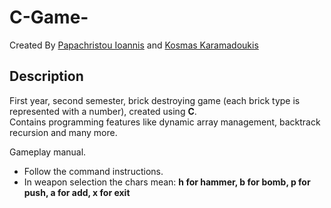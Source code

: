 # C-Game-  
Created By [Papachristou Ioannis](https://github.com/dit18146) and [Kosmas Karamadoukis](https://github.com/KosmicGR?fbclid=IwAR2qK4UTLupLVMyF0wr1Tu8CgIC_KlW3sg8bT8e6_1R1E4NtJL2XjY13WJ0)

## Description

First year, second semester, brick destroying game (each brick type is represented with a number), created using **C**.  
Contains programming features like dynamic array management, backtrack recursion and many more.

Gameplay manual.    
* Follow the command instructions.  
* In weapon selection the chars mean: **h for hammer, b for bomb, p for push, a for add, x for exit**



